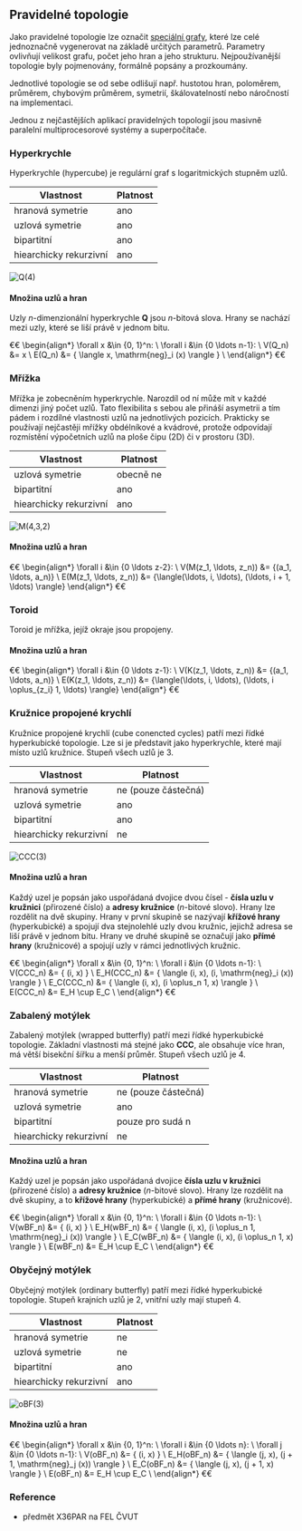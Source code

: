 ## Pravidelné topologie

Jako pravidelné topologie lze označit [speciální grafy](wiki/graf), které lze celé jednoznačně vygenerovat na základě určitých parametrů. Parametry ovlivňují velikost grafu, počet jeho hran a jeho strukturu. Nejpoužívanější topologie byly pojmenovány, formálně popsány a prozkoumány.

Jednotlivé topologie se od sebe odlišují např. hustotou hran, poloměrem, průměrem, chybovým průměrem, symetrií, škálovatelností nebo náročností na implementaci.

Jednou z nejčastějších aplikací pravidelných topologií jsou masivně paralelní multiprocesorové systémy a superpočítače.

### Hyperkrychle

Hyperkrychle (hypercube) je regulární graf s logaritmických stupněm uzlů.

| Vlastnost | Platnost
| --- | ---
| hranová symetrie | ano
| uzlová symetrie | ano
| bipartitní | ano
| hiearchicky rekurzivní | ano

![Q(4)](topo_q4.png)

#### Množina uzlů a hran

Uzly *n*-dimenzionální hyperkrychle **Q** jsou *n*-bitová slova. Hrany se nachází mezi uzly, které se liší právě v jednom bitu.

€€
\begin{align*}
\forall x &\in \{0, 1\}^n: \\
\forall i &\in \{0 \ldots n-1\}: \\
V(Q_n) &= x \\
E(Q_n) &= \{ \langle x, \mathrm{neg}_i (x) \rangle \} \\
\end{align*}
€€

### Mřížka

Mřížka je zobecněním hyperkrychle. Narozdíl od ní může mít v každé dimenzi jiný počet uzlů. Tato flexibilita s sebou ale přináší asymetrii a tím pádem i rozdílné vlastnosti uzlů na jednotlivých pozicích. Prakticky se používají nejčastěji mřížky obdélníkové a kvádrové, protože odpovídají rozmístění výpočetních uzlů na ploše čipu (2D) či v prostoru (3D).

| Vlastnost | Platnost
| --- | ---
| uzlová symetrie | obecně ne
| bipartitní | ano
| hiearchicky rekurzivní | ano

![M(4,3,2)](topo_m432.png)

#### Množina uzlů a hran

€€
\begin{align*}
\forall i &\in \{0 \ldots z-2\}: \\
V(M(z_1, \ldots, z_n)) &= \{(a_1, \ldots, a_n)\} \\
E(M(z_1, \ldots, z_n)) &= \{\langle(\ldots, i, \ldots), (\ldots, i + 1, \ldots) \rangle\}
\end{align*}
€€

### Toroid

Toroid je mřížka, jejíž okraje jsou propojeny.

#### Množina uzlů a hran

€€
\begin{align*}
\forall i &\in \{0 \ldots z-1\}: \\
V(K(z_1, \ldots, z_n)) &= \{(a_1, \ldots, a_n)\} \\
E(K(z_1, \ldots, z_n)) &= \{\langle(\ldots, i, \ldots), (\ldots, i \oplus_{z_i} 1, \ldots) \rangle\}
\end{align*}
€€

### Kružnice propojené krychlí

Kružnice propojené krychlí (cube conencted cycles) patří mezi řídké hyperkubické topologie. Lze si je představit jako hyperkrychle, které mají místo uzlů kružnice. Stupeň všech uzlů je 3.

| Vlastnost | Platnost
| --- | ---
| hranová symetrie | ne (pouze částečná)
| uzlová symetrie | ano
| bipartitní | ano
| hiearchicky rekurzivní | ne

![CCC(3)](topo_ccc3.png)

#### Množina uzlů a hran

Každý uzel je popsán jako uspořádaná dvojice dvou čísel - **čísla uzlu v kružnici** (přirozené číslo) a **adresy kružnice** (*n*-bitové slovo). Hrany lze rozdělit na dvě skupiny. Hrany v první skupině se nazývají **křížové hrany** (hyperkubické) a spojují dva stejnolehlé uzly dvou kružnic, jejichž adresa se liší právě v jednom bitu. Hrany ve druhé skupině se označují jako **přímé hrany** (kružnicové) a spojují uzly v rámci jednotlivých kružnic.

€€
\begin{align*}
\forall x &\in \{0, 1\}^n: \\
\forall i &\in \{0 \ldots n-1\}: \\
V(CCC_n) &= \{ (i, x) \} \\
E_H(CCC_n) &= \{ \langle (i, x), (i, \mathrm{neg}_i (x)) \rangle \} \\
E_C(CCC_n) &= \{ \langle (i, x), (i \oplus_n 1, x) \rangle \} \\
E(CCC_n) &= E_H \cup E_C \\
\end{align*}
€€

### Zabalený motýlek

Zabalený motýlek (wrapped butterfly) patří mezi řídké hyperkubické topologie. Základní vlastnosti má stejné jako **CCC**, ale obsahuje více hran, má větší bisekční šířku a menší průměr. Stupeň všech uzlů je 4.

| Vlastnost | Platnost
| --- | ---
| hranová symetrie | ne (pouze částečná)
| uzlová symetrie | ano
| bipartitní | pouze pro sudá n
| hiearchicky rekurzivní | ne

#### Množina uzlů a hran

Každý uzel je popsán jako uspořádaná dvojice **čísla uzlu v kružnici** (přirozené číslo) a **adresy kružnice** (*n*-bitové slovo). Hrany lze rozdělit na dvě skupiny, a to **křížové hrany** (hyperkubické) a **přímé hrany** (kružnicové).

€€
\begin{align*}
\forall x &\in \{0, 1\}^n: \\
\forall i &\in \{0 \ldots n-1\}: \\
V(wBF_n) &= \{ (i, x) \} \\
E_H(wBF_n) &= \{ \langle (i, x), (i \oplus_n 1, \mathrm{neg}_i (x)) \rangle \} \\
E_C(wBF_n) &= \{ \langle (i, x), (i \oplus_n 1, x) \rangle \} \\
E(wBF_n) &= E_H \cup E_C \\
\end{align*}
€€

### Obyčejný motýlek

Obyčejný motýlek (ordinary butterfly) patří mezi řídké hyperkubické topologie. Stupeň krajních uzlů je 2, vnitřní uzly mají stupeň 4.

| Vlastnost | Platnost
| --- | ---
| hranová symetrie | ne
| uzlová symetrie | ne
| bipartitní | ano
| hiearchicky rekurzivní | ano

![oBF(3)](topo_obf3.png)

#### Množina uzlů a hran

€€
\begin{align*}
\forall x &\in \{0, 1\}^n: \\
\forall i &\in \{0 \ldots n\}: \\
\forall j &\in \{0 \ldots n-1\}: \\
V(oBF_n) &= \{ (i, x) \} \\
E_H(oBF_n) &= \{ \langle (j, x), (j + 1, \mathrm{neg}_j (x)) \rangle \} \\
E_C(oBF_n) &= \{ \langle (j, x), (j + 1, x) \rangle \} \\
E(oBF_n) &= E_H \cup E_C \\
\end{align*}
€€

### Reference

- předmět X36PAR na FEL ČVUT